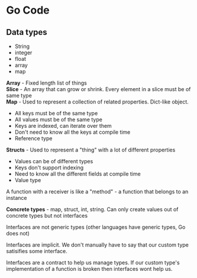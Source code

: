 # Go Code

## Data types

- String  
- integer
- float
- array
- map

**Array** - Fixed length list of things  
**Slice** - An array that can grow or shrink. Every element in a slice must be of same type  
**Map** - Used to represent a collection of related properties. Dict-like object.
  - All keys must be of the same type
  - All values must be of the same type
  - Keys are indexed, can iterate over them
  - Don't need to know all the keys at compile time
  - Reference type  

**Structs** - Used to represent a "thing" with a lot of different properties
  - Values can be of different types
  - Keys don't support indexing
  - Need to know all the different fields at compile time
  - Value type  

A function with a receiver is like a "method" - a function that belongs to an instance

**Concrete types** - map, struct, int, string. Can only create values out of concrete types but not interfaces

Interfaces are not generic types (other languages have generic types, Go does not)

Interfaces are implicit. We don't manually have to say that our custom type satisifies some interface.

Interfaces are a contract to help us manage types. If our custom type's implementation of a function is broken then interfaces wont help us.